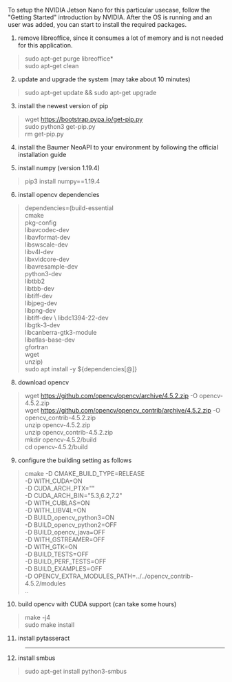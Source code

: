 To setup the NVIDIA Jetson Nano for this particular usecase, follow the "Getting Started" introduction by NVIDIA.
After the OS is running and an user was added, you can start to install the required packages.

1. remove libreoffice, since it consumes a lot of memory and is not needed for this application.
> sudo apt-get purge libreoffice* \
> sudo apt-get clean

2. update and upgrade the system (may take about 10 minutes)
> sudo apt-get update && sudo apt-get upgrade

3. install the newest version of pip
> wget https://bootstrap.pypa.io/get-pip.py \
> sudo python3 get-pip.py \
> rm get-pip.py

4. install the Baumer NeoAPI to your environment by following the official installation guide

5. install numpy (version 1.19.4)
> pip3 install numpy==1.19.4

6. install opencv dependencies
> dependencies=(build-essential \
              cmake \
              pkg-config \
              libavcodec-dev \
              libavformat-dev \
              libswscale-dev \
              libv4l-dev \
              libxvidcore-dev \
              libavresample-dev \
              python3-dev \
              libtbb2 \
              libtbb-dev \
              libtiff-dev \
              libjpeg-dev \
              libpng-dev \
              libtiff-dev \ 
              libdc1394-22-dev \
              libgtk-3-dev \
              libcanberra-gtk3-module \
              libatlas-base-dev \
              gfortran \
              wget \
              unzip) \
> sudo apt install -y ${dependencies[@]}

8. download opencv 
> wget https://github.com/opencv/opencv/archive/4.5.2.zip -O opencv-4.5.2.zip \
> wget https://github.com/opencv/opencv_contrib/archive/4.5.2.zip -O opencv_contrib-4.5.2.zip \
> unzip opencv-4.5.2.zip \
> unzip opencv_contrib-4.5.2.zip \
> mkdir opencv-4.5.2/build \
> cd opencv-4.5.2/build

9. configure the building setting as follows
> cmake -D CMAKE_BUILD_TYPE=RELEASE \
      -D WITH_CUDA=ON \
      -D CUDA_ARCH_PTX="" \
      -D CUDA_ARCH_BIN="5.3,6.2,7.2" \
      -D WITH_CUBLAS=ON \
      -D WITH_LIBV4L=ON \
      -D BUILD_opencv_python3=ON \
      -D BUILD_opencv_python2=OFF \
      -D BUILD_opencv_java=OFF \
      -D WITH_GSTREAMER=OFF \
      -D WITH_GTK=ON \
      -D BUILD_TESTS=OFF \
      -D BUILD_PERF_TESTS=OFF \
      -D BUILD_EXAMPLES=OFF \
      -D OPENCV_EXTRA_MODULES_PATH=../../opencv_contrib-4.5.2/modules \
      ..

10. build opencv with CUDA support (can take some hours)
> make -j4 \
> sudo make install

11. install pytasseract
> ____

12. install smbus
> sudo apt-get install python3-smbus
